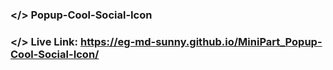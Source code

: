 ### </> Popup-Cool-Social-Icon
### </> Live Link: https://eg-md-sunny.github.io/MiniPart_Popup-Cool-Social-Icon/
